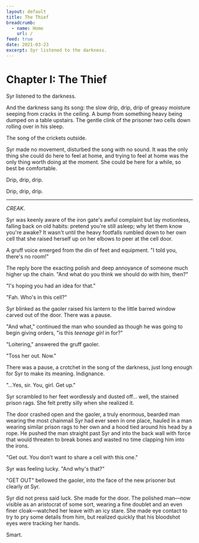 ```yaml
---
layout: default
title: The Thief
breadcrumb:
  - name: Home
    url: /
feed: true
date: 2021-03-23
excerpt: Syr listened to the darkness.
---
```

# Chapter I: The Thief

Syr listened to the darkness.

And the darkness sang its song: the slow drip, drip, drip of greasy moisture seeping from cracks in the ceiling. A bump from something heavy being dumped on a table upstairs. The gentle clink of the prisoner two cells down rolling over in his sleep.

The song of the crickets outside.

Syr made no movement, disturbed the song with no sound. It was the only thing she could do here to feel at home, and trying to feel at home was the only thing worth doing at the moment. She could be here for a while, so best be comfortable.

Drip, drip, drip.

Drip, drip, drip.

---

_CREAK_.

Syr was keenly aware of the iron gate's awful complaint but lay motionless, falling back on old habits: pretend you're still asleep; why let them know you're awake? It wasn't until the heavy footfalls rumbled down to her own cell that she raised herself up on her elbows to peer at the cell door.

A gruff voice emerged from the din of feet and equipment. "I told you, there's no room!"

The reply bore the exacting polish and deep annoyance of someone much higher up the chain. "And what do you think we should do with him, then?"

"I's hoping you had an idea for that."

"Fah. Who's in this cell?"

Syr blinked as the gaoler raised his lantern to the little barred window carved out of the door. There was a pause.

"And what," continued the man who sounded as though he was going to begin giving orders, "is this _teenage girl_ in for?"

"Loitering," answered the gruff gaoler.

"Toss her out. Now."

There was a pause, a crotchet in the song of the darkness, just long enough for Syr to make its meaning. Indignance.

"...Yes, sir. You, girl. Get up."

Syr scrambled to her feet wordlessly and dusted off... well, the stained prison rags. She felt pretty silly when she realized it.

The door crashed open and the gaoler, a truly enormous, bearded man wearing the most chainmail Syr had ever seen in one place, hauled in a man wearing similar prison rags to her own and a hood tied around his head by a rope. He pushed the man straight past Syr and into the back wall with force that would threaten to break bones and wasted no time clapping him into the irons.

"Get out. You don't want to share a cell with this one."

Syr was feeling lucky. "And why's that?"

"GET OUT" bellowed the gaoler, into the face of the new prisoner but clearly _at_ Syr.

Syr did not press said luck. She made for the door. The polished man—now visible as an aristocrat of some sort, wearing a fine doublet and an even finer cloak—watched her leave with an icy stare. She made eye contact to try to pry some details from him, but realized quickly that his bloodshot eyes were tracking her hands.

Smart.

